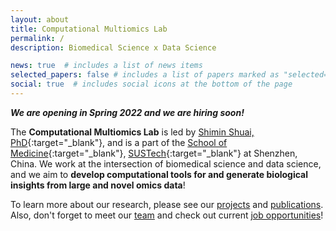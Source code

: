 ```yaml
---
layout: about
title: Computational Multiomics Lab
permalink: /
description: Biomedical Science x Data Science

news: true  # includes a list of news items
selected_papers: false # includes a list of papers marked as "selected={true}"
social: true  # includes social icons at the bottom of the page
---
```


***We are opening in Spring 2022 and we are hiring soon!***

The **Computational Multiomics Lab** is led by [Shimin Shuai, PhD](http://fortawesome.github.io/Font-Awesome/){:target="\_blank"}, and is a part of the [School of Medicine](https://med.sustech.edu.cn/index/languages/lang/en.html){:target="\_blank"}, [SUSTech](https://www.sustech.edu.cn/en/){:target="\_blank"} at Shenzhen, China. We work at the intersection of biomedical science and data science, and we aim to **develop computational tools for and generate biological insights from large and novel omics data**!

To learn more about our research, please see our [projects](/projects/) and [publications](/publications/). Also, don't forget to meet our [team](/members/) and check out current [job opportunities](/join_us/)!


